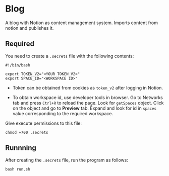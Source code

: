 # Blog
A blog with Notion as content management system. Imports content from notion and publishes it.

## Required
You need to create a `.secrets` file with the following contents:

```
#!/bin/bash

export TOKEN_V2="<YOUR TOKEN_V2>"
export SPACE_ID="<WORKSPACE ID>"
```

- Token can be obtained from cookies as `token_v2` after logging in Notion.

- To obtain workspace id, use developer tools in browser. Go to Networks tab
and press `Ctrl+R` to reload the page. Look for `getSpaces` object. Click on the
object and go to **Preview** tab. Expand and look for id in `spaces` value 
corresponding to the required workspace.

Give execute permissions to this file:

```
chmod +700 .secrets
```

## Runnning

After creating the `.secrets` file, run the program as follows:

```
bash run.sh
```

